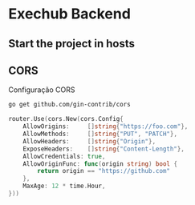 # Exechub Backend

## Start the project in hosts

## CORS

Configuração CORS

```bash
go get github.com/gin-contrib/cors
```

```go
router.Use(cors.New(cors.Config{
    AllowOrigins:     []string{"https://foo.com"},
    AllowMethods:     []string{"PUT", "PATCH"},
    AllowHeaders:     []string{"Origin"},
    ExposeHeaders:    []string{"Content-Length"},
    AllowCredentials: true,
    AllowOriginFunc: func(origin string) bool {
        return origin == "https://github.com"
    },
    MaxAge: 12 * time.Hour,
}))
```
